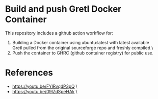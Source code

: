 # Build and push Gretl Docker Container
This repository includes a github action workflow for:

1) Building a Docker container using ubuntu:latest with latest available Gretl pulled from the original sourceforge repo and freshly compiled.\
2) Push the container to GHRC (github container registry) for public use.


# References
- https://youtu.be/FYIRvqdP3pQ \
- https://youtu.be/09lZdSpeHAk \
